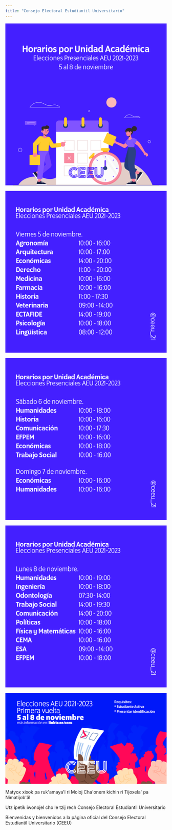 ```yaml
---
title: "Consejo Electoral Estudiantil Universitario"
---
```


![](/img/horarios/00.png)

![](/img/horarios/01.png)

![](/img/horarios/02.png)

![](/img/horarios/03.png)

![](/img/elecciones.png)

Matyox xixok pa ruk'amaya'l ri Moloj Cha'onem kichin ri Tijoxela' pa Nimatijob'äl

Utz ipetik iwonojel cho le tzij rech Consejo Electoral Estudiantil Universitario

Bienvenidas y bienvenidos a la página oficial del Consejo Electoral Estudiantil Universitario (CEEU)